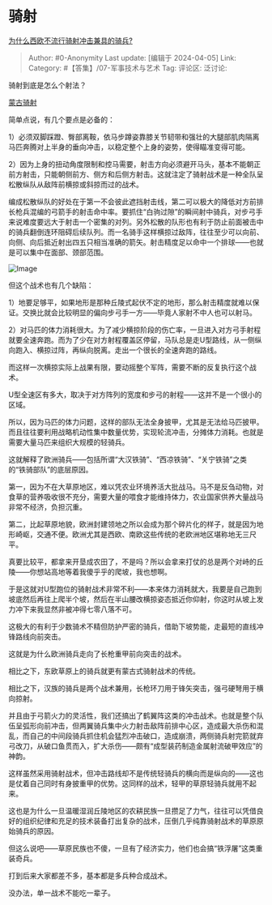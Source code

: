 # 骑射
[为什么西欧不流行骑射冲击兼具的骑兵?](https://www.zhihu.com/question/650285591/answer/3451449688)

> Author: #0-Anonymity
> Last update: [编辑于 2024-04-05]
> Link:
> Category: #【答集】/07-军事技术与艺术 
> Tag: 
> 评论区:
> 泛讨论:

骑射到底是怎么个射法？

[蒙古骑射](https://link.zhihu.com/?target=https%3A//b23.tv/3ywT7M5)

简单点说，有几个要点是必备的：

1）必须双脚踩蹬、臀部离鞍，依马步蹲姿靠膝关节韧带和强壮的大腿部肌肉隔离马匹奔腾对上半身的垂向冲击，以稳定整个上身的姿势，使得瞄准变得可能。

2）因为上身的扭动角度限制和控马需要，射击方向必须避开马头，基本不能朝正前方射击，只能朝侧前方、侧方和后侧方射击。这就注定了骑射战术是一种全队呈松散纵队从敌阵前横掠或斜掠而过的战术。

编成松散纵队的好处在于第一不会彼此遮挡射击线，第二可以极大的降低对方前排长枪兵混编的弓箭手的射击命中率。要抓住“白驹过隙”的瞬间射中骑兵，对步弓手来说难度要远大于射击一个密集的对列。另外松散的队形也有利于防止前面被击中的骑兵翻倒连环阻碍后续队列。而一名骑手这样横掠过敌阵，往往至少可以向前、向侧、向后抵近射出四五只相当准确的箭矢。射击精度足以命中一个排球——也就是可以集中在面部、颈部范围。

![Image](https://pica.zhimg.com/50/v2-6074ecbebd8109156b0209f7557c1e5c_720w.jpg?source=2c26e567)

但这个战术也有几个缺陷：

1）地要足够平，如果地形是那种丘陵式起伏不定的地形，那么射击精度就难以保证。交换比就会比较明显的偏向步弓手一方——毕竟人家射不中人也可以射马。

2）对马匹的体力消耗很大。为了减少横掠阶段的伤亡率，一旦进入对方弓手射程就要全速奔跑。而为了少在对方射程覆盖区停留，马队总是走U型路线，从一侧纵向跑入、横掠过阵，再纵向脱离。走出一个很长的全速奔跑的路线。

而这样一次横掠实际上战果有限，要动摇整个军阵，需要不断的反复执行这个战术。

U型全速区有多大，取决于对方阵列的宽度和步弓的射程——这并不是一个很小的区域。

所以，因为马匹的体力问题，这样的部队无法全身披甲，尤其是无法给马匹披甲。而且往往要利用战略机动性集中数量优势，实现轮流冲击，分摊体力消耗。也就是需要大量马匹来组织大规模的轻骑兵。

这就解释了欧洲骑兵——包括所谓“大汉铁骑”、“西凉铁骑”、“关宁铁骑”之类的“铁骑部队”的底层原因。

第一，因为不在大草原地区，难以凭农业环境养活大批战马。马不是反刍动物，对食草的营养吸收很不充分，需要大量的喂食才能维持体力，农业国家供养大量战马非常不经济，负担沉重。

第二，比起草原地貌，欧洲封建领地之所以会成为那个碎片化的样子，就是因为地形崎岖，交通不便。欧洲尤其是西欧、南欧这些传统的老欧洲地区堪称地无三尺平。

真要比较平，都拿来开垦成农田了，不是吗？所以会拿来打仗的总是两个对峙的丘陵——你想站高地等着我傻乎乎的爬坡，我也想啊。

于是这就对U型跑位的骑射战术非常不利——本来体力消耗就大，我要是自己跑到坡底然后再往上爬半个坡，然后在半山腰改横掠姿态抵近你仰射，你这时从坡上发力冲下来我显然非被冲得七零八落不可。

这极大的有利于少数骑术不精但防护严密的骑兵，借助下坡势能，走最短的直线冲锋路线向前突击。

这就是为什么欧洲骑兵走向了长枪重甲前向突击的战术。

相比之下，东欧草原上的骑兵就更有蒙古式骑射战术的传统。

相比之下，汉族的骑兵是两个战术兼用，长枪环刀用于锋矢突击，强弓硬弩用于横向掠射。

并且由于弓箭火力的灵活性，我们还搞出了鹤翼阵这类的冲击战术。也就是整个队伍呈弧形向前冲击，但两翼骑兵集中火力射击敌阵前排中心区，造成最大杀伤和混乱，而自己的中间段骑兵抓住机会猛烈冲击破口，造成崩溃，两侧骑兵射完箭就弃弓改刀，从破口鱼贯而入，扩大杀伤——颇有“成型装药制造金属射流破甲效应”的神韵。

这样虽然采用骑射战术，但冲击路线却不是传统轻骑兵的横向而是纵向的——这也是仗着自己同时有身披重甲的优势。这同样的战术，轻甲的草原轻骑兵就用不起来。

这也是为什么一旦温暖湿润丘陵地区的农耕民族一旦攒足了力气，往往可以凭借良好的组织纪律和充足的技术装备打出复杂的战术，压倒几乎纯靠骑射战术的草原原始骑兵的原因。

但这么说吧——草原民族也不傻，一旦有了经济实力，他们也会搞“铁浮屠”这类重装奇兵。

打到后来大家都差不多，基本都是多兵种合成战术。

没办法，单一战术不能吃一辈子。